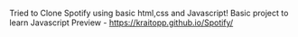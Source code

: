 Tried to Clone Spotify using basic html,css and Javascript!
Basic project to learn Javascript
Preview - https://kraitopp.github.io/Spotify/
